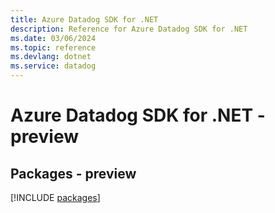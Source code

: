 ```yaml
---
title: Azure Datadog SDK for .NET
description: Reference for Azure Datadog SDK for .NET
ms.date: 03/06/2024
ms.topic: reference
ms.devlang: dotnet
ms.service: datadog
---
```

# Azure Datadog SDK for .NET - preview
## Packages - preview
[!INCLUDE [packages](datadog-index.md)]